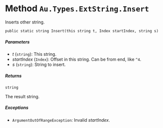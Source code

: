 # Method `Au.Types.ExtString.Insert`

Inserts other string.

```
public static string Insert(this string t, Index startIndex, string s)
```

##### Parameters

- *t*  (`string`):
    This string.
- *startIndex*  (`Index`):
    Offset in this string. Can be from end, like `^4`.
- *s*  (`string`):
    String to insert.

##### Returns

`string`

The result string.

##### Exceptions

- `ArgumentOutOfRangeException`:
    Invalid *startIndex*.